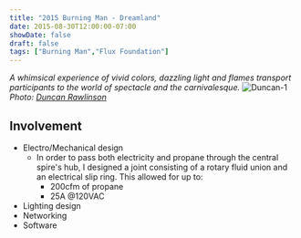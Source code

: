 ```yaml
---
title: "2015 Burning Man - Dreamland"
date: 2015-08-30T12:00:00-07:00
showDate: false
draft: false
tags: ["Burning Man","Flux Foundation"]
---
```

*A whimsical experience of vivid colors, dazzling light and flames transport participants to the world of spectacle and the carnivalesque.*
![Duncan-1](/gallery/images/dreamland_1_duncan_co.jpg)
*Photo: [Duncan Rawlinson](https://duncan.co/)* 

## Involvement
* Electro/Mechanical design
  * In order to pass both electricity and propane through the central spire's hub, I designed a joint consisting of a rotary fluid union and an electrical slip ring. This allowed for up to:
    * 200cfm of propane
    * 25A @120VAC
* Lighting design
* Networking
* Software